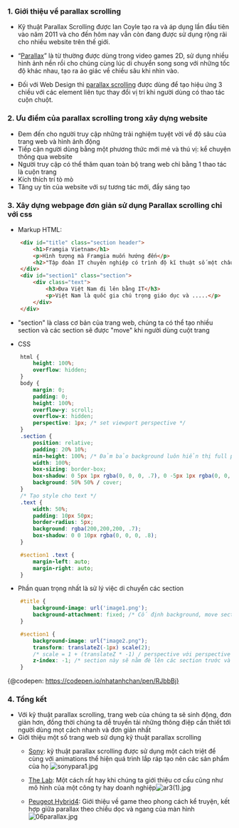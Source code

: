 ### 1. Giới thiệu về parallax scrolling

- Kỹ thuật Parallax Scrolling được Ian Coyle tạo ra và áp dụng lần đầu tiên vào năm 2011 và cho đến hôm nay vẫn còn đang được sử dụng rộng rãi cho nhiều website trên thế giới.

- “[Parallax](https://en.wikipedia.org/wiki/Parallax)” là từ thường được dùng trong video games 2D, sử dụng nhiều hình ảnh nền rồi cho chúng cùng lúc di chuyển song song với những tốc độ khác nhau, tạo ra ảo giác về chiều sâu khi nhìn vào.
- Đối với Web Design thì [parallax scrolling](https://en.wikipedia.org/wiki/Parallax_scrolling) được dùng để tạo hiệu ứng 3 chiều với các element liên tục thay đổi vị trí khi người dùng có thao tác cuộn chuột.

### 2. Ưu điểm của parallax scrolling trong xây dựng website

- Đem đến cho người truy cập những trải nghiệm tuyệt vời về độ sâu của trang web và hình ảnh động
- Tiếp cận người dùng bằng một phương thức mới mẻ và thú vị: kể chuyện thông qua website
- Người truy cập có thể thăm quan toàn bộ trang web chỉ bằng 1 thao tác là cuộn trang
- Kích thích trí tò mò
- Tăng uy tín của website với sự tương tác mới, đầy sáng tạo

### 3. Xây dựng webpage đơn giản sử dụng Parallax scrolling chỉ với css

- Markup HTML:

```HTML
    <div id="title" class="section header">
        <h1>Framgia Vietnam</h1>
        <p>Hình tượng mà Framgia muốn hướng đến</p>
        <h2>"Tập đoàn IT chuyên nghiệp có trình độ kĩ thuật số một châu Á"</h2>
    </div>
    <div id="section1" class="section">
        <div class="text">
            <h3>Đưa Việt Nam đi lên bằng IT</h3>
            <p>Việt Nam là quốc gia chú trọng giáo dục và .....</p>
        </div>
    </div>
```

+ "section" là class cơ bản của trang web, chúng ta có thể tạo nhiều section và các section sẽ được "move" khi người dùng cuột trang
- CSS

```CSS
    html {
        height: 100%;
        overflow: hidden;
    }
    body {
        margin: 0;
        padding: 0;
        height: 100%;
        overflow-y: scroll;
        overflow-x: hidden;
        perspective: 1px; /* set viewport perspective */
    }
    .section {
        position: relative;
        padding: 20% 10%;
        min-height: 100%; /* Đảm bảo background luôn hiển thị full page */
        width: 100%;
        box-sizing: border-box;
        box-shadow: 0 5px 1px rgba(0, 0, 0, .7), 0 -5px 1px rgba(0, 0, 0, .7);
        background: 50% 50% / cover;
    }
    /* Tạo style cho text */
    .text {
        width: 50%;
        padding: 10px 50px;
        border-radius: 5px;
        background: rgba(200,200,200, .7);
        box-shadow: 0 0 10px rgba(0, 0, 0, .8);
    }

    #section1 .text {
        margin-left: auto;
        margin-right: auto;
    }
```

- Phần quan trọng nhất là sử lý việc di chuyển các section

```CSS
    #title {
        background-image: url('image1.png');
        background-attachment: fixed; /* Cố định background, move section sau section đè lên nó */
    }

    #section1 {
        background-image: url("image2.png");
        transform: translateZ(-1px) scale(2);
        /* scale = 1 + (translateZ * -1) / perspective với perspective được đặt ở trên*/
        z-index: -1; /* section này sẽ nằm đè lên các section trước và sau nó (khi  cuộn trang)*/
    }
```

{@codepen: https://codepen.io/nhatanhchan/pen/RJbbBj}

### 4. Tổng kết

- Với kỹ thuật parallax scrolling, trang web của chúng ta sẽ sinh động, đơn giản hơn, đồng thời chúng ta dễ truyền tải những thông điệp cần thiết tới người dùng mọt cách nhanh và đơn giản nhất
- Giới thiệu một số trang web sử dụng kỹ thuật parallax scrolling
    - [Sony](http://www.sony.com/be-moved/): kỹ thuật parallax scrolling được sử dụng một cách triệt để cùng với animations thể hiện quá trình lắp ráp tạo nên các sản phẩm của họ ![sonypara1.jpg](https://images.viblo.asia/b4d354f1-e722-41c7-b57b-bd3f1c62cf4b.jpg)

    - [The Lab](http://www.dementialab.org/discovery-lab/): Một cách rất hay khi chúng ta giới thiệu cơ cấu cũng như mô hình của một công ty hay doanh nghiệp![ar3(1).jpg](https://images.viblo.asia/484f887f-d9be-4baf-b8b2-86a54a3c0642.jpg)

    - [Peugeot Hybrid4](http://graphicnovel-hybrid4.peugeot.com/start.html): Giới thiệu về game theo phong cách kể truyện, kết hợp giữa parallax theo chiều dọc và ngang của màn hình ![06parallax.jpg](https://images.viblo.asia/fa6363dc-f6ab-46b1-8ce5-3afa8397d7f9.jpg)